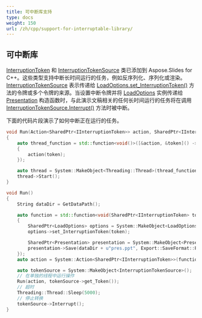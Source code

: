 ```yaml
---
title: 可中断库支持
type: docs
weight: 150
url: /zh/cpp/support-for-interruptable-library/
---
```


## **可中断库**
[InterruptionToken](https://reference.aspose.com/slides/cpp/class/aspose.slides.interruption_token) 和 [InterruptionTokenSource](https://reference.aspose.com/slides/cpp/class/aspose.slides.interruption_token_source) 类已添加到 Aspose.Slides for C++。这些类型支持中断长时间运行的任务，例如反序列化、序列化或渲染。[InterruptionTokenSource](https://reference.aspose.com/slides/cpp/class/aspose.slides.interruption_token_source) 表示传递给 [LoadOptions.set_InterruptionToken()](https://reference.aspose.com/slides/cpp/class/aspose.slides.load_options#a9caea79d46cd939505687fdf634530a5) 方法的令牌或多个令牌的来源。当设置中断令牌并将 [LoadOptions](https://reference.aspose.com/slides/cpp/class/aspose.slides.load_options) 实例传递给 [Presentation](https://reference.aspose.com/slides/cpp/class/aspose.slides.presentation) 构造函数时，与此演示文稿相关的任何长时间运行的任务将在调用 [InterruptionTokenSource.Interrupt()](https://reference.aspose.com/slides/cpp/class/aspose.slides.interruption_token_source#a98ba5fd8badce28a63b5d30a2cfa1e83) 方法时被中断。

下面的代码片段演示了如何中断正在运行的任务。

``` cpp
void Run(Action<SharedPtr<IInterruptionToken>> action, SharedPtr<IInterruptionToken> token)
{
    auto thread_function = std::function<void()>([&action, &token]() -> void
    {
        action(token);
    });

    auto thread = System::MakeObject<Threading::Thread>(thread_function);
    thread->Start();
}

void Run()
{
    String dataDir = GetDataPath();

    auto function = std::function<void(SharedPtr<IInterruptionToken> token)> ([&dataDir](SharedPtr<IInterruptionToken> token) -> void
    {
        SharedPtr<LoadOptions> options = System::MakeObject<LoadOptions>();
        options->set_InterruptionToken(token);

        SharedPtr<Presentation> presentation = System::MakeObject<Presentation>(dataDir + u"pres.pptx", options);
        presentation->Save(dataDir + u"pres.ppt", Export::SaveFormat::Ppt);
    });
    auto action = System::Action<SharedPtr<IInterruptionToken>>(function);

    auto tokenSource = System::MakeObject<InterruptionTokenSource>();
    // 在单独的线程中运行操作
    Run(action, tokenSource->get_Token());
    // 超时
    Threading::Thread::Sleep(5000);
    // 停止转换
    tokenSource->Interrupt();
}
```